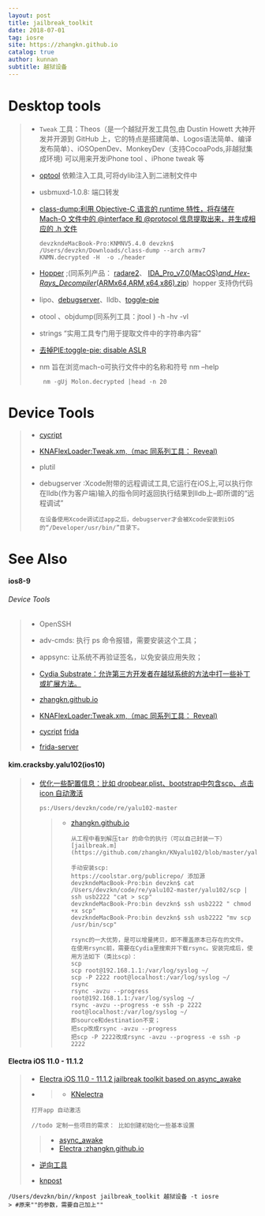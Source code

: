 ```yaml
---
layout: post
title: jailbreak_toolkit
date: 2018-07-01
tag: iosre
site: https://zhangkn.github.io
catalog: true
author: kunnan
subtitle: 越狱设备
---
```




# Desktop tools



> * `Tweak` 工具：Theos（是一个越狱开发工具包,由 Dustin Howett 大神开发并开源到 GitHub 上，它的特点是搭建简单、Logos语法简单、编译发布简单）、iOSOpenDev、MonkeyDev（支持CocoaPods,非越狱集成环境) 可以用来开发iPhone tool 、iPhone tweak 等
>
> * [optool](https://github.com/zhangkn/KNBin/blob/master/optool) 依赖注入工具,可将dylib注入到二进制文件中
>
> * usbmuxd-1.0.8: 端口转发
>
> * [class-dump:利用 Objective-C 语言的 runtime 特性，将存储在 Mach-O 文件中的 @interface 和 @protocol 信息提取出来，并生成相应的 .h 文件](https://github.com/zhangkn/MonkeyDev/blob/master/bin/class-dump)
>
>   ```shell
>   devzkndeMacBook-Pro:KNMNV5.4.0 devzkn$  /Users/devzkn/Downloads/class-dump --arch armv7 KNMN.decrypted -H  -o ./header
>   ```
>
>   
>
> * [Hopper](https://www.hopperapp.com/) ;(同系列产品： [radare2](https://github.com/radare/radare2)、 [IDA_Pro_v7.0(MacOS)*and_Hex-Rays_Decompiler*(ARMx64,ARM,x64,x86).zip](https://down.52pojie.cn/Tools/Disassemblers/))  hopper 支持伪代码
>
> * lipo、[debugserver](http://iphonedevwiki.net/index.php/Debugserver)、lldb、[toggle-pie](https://github.com/zhangkn/KNtoggle-pie)
>
> * otool 、objdump(同系列工具：jtool ) -h -hv -vl
>
> * strings “实用工具专门用于提取文件中的字符串内容”
>
> * [去掉PIE:toggle-pie: disable ASLR](https://github.com/zhangkn/KNtoggle-pie)
>
> * nm 旨在浏览mach-o可执行文件中的名称和符号 nm –help
>
>   ```
>    nm -gUj Molon.decrypted |head -n 20
>   ```
>
>   



# Device Tools



> * [cycript](http://www.cycript.org/) 
>
> * [KNAFlexLoader:Tweak.xm,（mac 同系列工具： Reveal)](https://github.com/zhangkn/KNAFlexLoader/blob/master/Tweak.xm)
>
> * plutil
>
> * debugserver :Xcode附带的远程调试工具,它运行在iOS上,可以执行你在lldb(作为客户端)输入的指令同时返回执行结果到lldb上–即所谓的“远程调试”
>
>   ```
>   在设备使用Xcode调试过app之后，debugserver才会被Xcode安装到iOS的“/Developer/usr/bin/”目录下。
>   ```

# See Also 

#### ios8-9

###### Device Tools



>  

> * OpenSSH 
>
> * adv-cmds: 执行 ps 命令报错，需要安装这个工具；
>
> * appsync: 让系统不再验证签名，以免安装应用失败；
>
> * [Cydia Substrate：允许第三方开发者在越狱系统的方法中打一些补丁或扩展方法。](https://kunnan.github.io/2018/07/01/MobileLoader/)
>
> * [zhangkn.github.io](https://zhangkn.github.io/2017/01/iOS_Wifilist/)
>
> * [KNAFlexLoader:Tweak.xm,（mac 同系列工具： Reveal)](https://github.com/zhangkn/KNAFlexLoader/blob/master/Tweak.xm)
>
> * [cycript](http://www.cycript.org/) [frida](https://build.frida.re/frida/)
>
> * [frida-server](https://build.frida.re/frida/)
>
>   
>
>  



####  kim.cracksby.yalu102(ios10)

> * [优化一些配置信息：比如 dropbear.plist、bootstrap中包含scp、点击icon 自动激活](https://github.com/zhangkn/KNyalu102)
>
>   ```
>   ps:/Users/devzkn/code/re/yalu102-master
>   ```
>
>   > * [zhangkn.github.io](https://zhangkn.github.io/2018/01/kim.cracksby.yalu102/)
>   >
>   >   ```
>   >   从工程中看到解压tar 的命令的执行（可以自己封装一下）[jailbreak.m](https://github.com/zhangkn/KNyalu102/blob/master/yalu102/jailbreak.m)
>   >   ```
>   >
>   >   ```
>   >   手动安装scp:
>   >   https://coolstar.org/publicrepo/ 添加源
>   >   devzkndeMacBook-Pro:bin devzkn$ cat /Users/devzkn/code/re/yalu102-master/yalu102/scp | ssh usb2222 "cat > scp"
>   >   devzkndeMacBook-Pro:bin devzkn$ ssh usb2222 " chmod +x scp"
>   >   devzkndeMacBook-Pro:bin devzkn$ ssh usb2222 "mv scp /usr/bin/scp"
>   >   ```
>   >
>   >   ```
>   >   rsync的一大优势，是可以增量拷贝，即不覆盖原本已存在的文件。
>   >   在使用rsync前，需要在Cydia里搜索并下载rsync。安装完成后，使用方法如下（类比scp）：
>   >   scp
>   >   scp root@192.168.1.1:/var/log/syslog ~/
>   >   scp -P 2222 root@localhost:/var/log/syslog ~/
>   >   rsync
>   >   rsync -avzu --progress root@192.168.1.1:/var/log/syslog ~/
>   >   rsync -avzu --progress -e ssh -p 2222 root@localhost:/var/log/syslog ~/
>   >   即source和destination不变；
>   >   把scp改成rsync -avzu --progress
>   >   把scp -P 2222改成rsync -avzu --progress -e ssh -p 2222
>   >   ```
>   >
>   >   

#### Electra iOS 11.0 - 11.1.2

>* [Electra iOS 11.0 - 11.1.2 jailbreak toolkit based on async_awake](https://github.com/coolstar/electra)
>
>* >* [KNelectra](https://github.com/zhangkn/KNelectra)
>
>  ```
>   打开app 自动激活
>  
>   //todo 定制一些项目的需求： 比如创建初始化一些基本设置
>  ```
>
>  >* [async_awake](https://github.com/benjibobs/async_wake)
>  >* [Electra :zhangkn.github.io](https://zhangkn.github.io/2018/02/Electra/)
>
>* [逆向工具](https://mp.weixin.qq.com/s/uv-Bju1v1-y6TQntmHnCCg)
>
>* [knpost](https://github.com/zhangkn/KNBin/blob/master/knpost) 
>
```
/Users/devzkn/bin//knpost jailbreak_toolkit 越狱设备 -t iosre
> #原来""的参数，需要自己加上""
```

